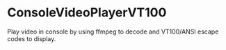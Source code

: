 # ConsoleVideoPlayerVT100
Play video in console by using ffmpeg to decode and VT100/ANSI escape codes to display.
